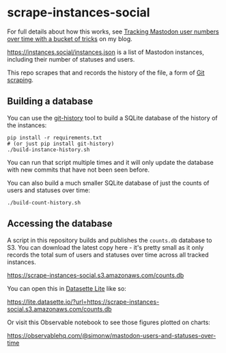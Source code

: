 # scrape-instances-social

For full details about how this works, see [Tracking Mastodon user numbers over time with a bucket of tricks](https://simonwillison.net/2022/Nov/20/tracking-mastodon/) on my blog.

https://instances.social/instances.json is a list of Mastodon instances, including their number of statuses and users.

This repo scrapes that and records the history of the file, a form of [Git scraping](https://simonwillison.net/2020/Oct/9/git-scraping/).

## Building a database

You can use the [git-history](https://datasette.io/tools/git-history) tool to build a SQLite database of the history of the instances:

    pip install -r requirements.txt
    # (or just pip install git-history)
    ./build-instance-history.sh

You can run that script multiple times and it will only update the database with new commits that have not been seen before.

You can also build a much smaller SQLite database of just the counts of users and statuses over time:

    ./build-count-history.sh

## Accessing the database

A script in this repository builds and publishes the `counts.db` database to S3. You can download the latest copy here - it's pretty small as it only records the total sum of users and statuses over time across all tracked instances.

https://scrape-instances-social.s3.amazonaws.com/counts.db

You can open this in [Datasette Lite](https://lite.datasette.io/) like so:

https://lite.datasette.io/?url=https://scrape-instances-social.s3.amazonaws.com/counts.db

Or visit this Observable notebook to see those figures plotted on charts:

https://observablehq.com/@simonw/mastodon-users-and-statuses-over-time
